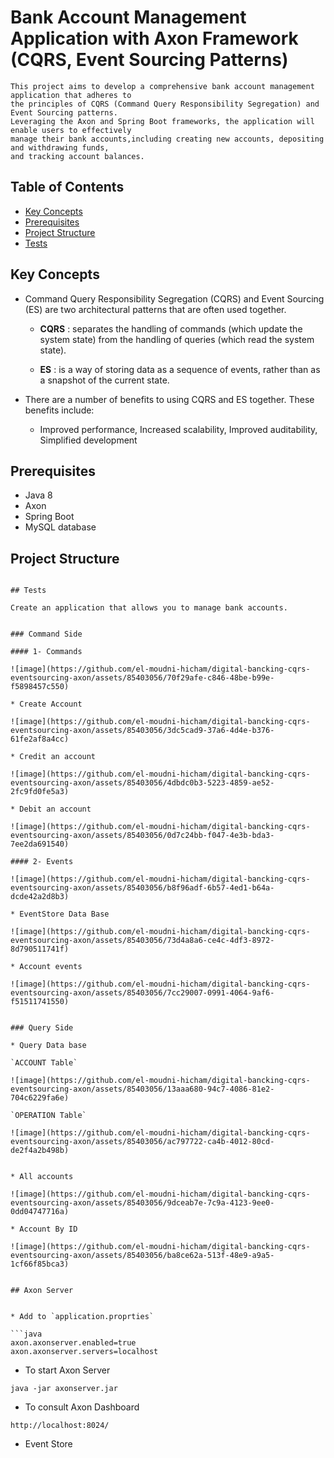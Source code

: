 # Bank Account Management Application with Axon Framework (CQRS, Event Sourcing Patterns)

```
This project aims to develop a comprehensive bank account management application that adheres to
the principles of CQRS (Command Query Responsibility Segregation) and Event Sourcing patterns.
Leveraging the Axon and Spring Boot frameworks, the application will enable users to effectively
manage their bank accounts,including creating new accounts, depositing and withdrawing funds,
and tracking account balances.
```

## Table of Contents

- [Key Concepts](#key-concepts)
- [Prerequisites](#prerequisites)
- [Project Structure](#project-structure)
- [Tests](#tests)



## Key Concepts

- Command Query Responsibility Segregation (CQRS) and Event Sourcing (ES) are two architectural patterns that are often used together. 

  - **CQRS** : separates the handling of commands (which update the system state) from the handling of queries (which read the system state). 

  - **ES**  : is a way of storing data as a sequence of events, rather than as a snapshot of the current state.

- There are a number of benefits to using CQRS and ES together. These benefits include:

  - Improved performance, Increased scalability, Improved auditability, Simplified development

## Prerequisites

- Java 8
- Axon 
- Spring Boot 
- MySQL database

## Project Structure 
```

## Tests

Create an application that allows you to manage bank accounts.  


### Command Side

#### 1- Commands

![image](https://github.com/el-moudni-hicham/digital-bancking-cqrs-eventsourcing-axon/assets/85403056/70f29afe-c846-48be-b99e-f5898457c550)

* Create Account

![image](https://github.com/el-moudni-hicham/digital-bancking-cqrs-eventsourcing-axon/assets/85403056/3dc5cad9-37a6-4d4e-b376-61fe2af8a4cc)

* Credit an account
  
![image](https://github.com/el-moudni-hicham/digital-bancking-cqrs-eventsourcing-axon/assets/85403056/4dbdc0b3-5223-4859-ae52-2fc9fd0fe5a3)

* Debit an account

![image](https://github.com/el-moudni-hicham/digital-bancking-cqrs-eventsourcing-axon/assets/85403056/0d7c24bb-f047-4e3b-bda3-7ee2da691540)

#### 2- Events 

![image](https://github.com/el-moudni-hicham/digital-bancking-cqrs-eventsourcing-axon/assets/85403056/b8f96adf-6b57-4ed1-b64a-dcde42a2d8b3)

* EventStore Data Base

![image](https://github.com/el-moudni-hicham/digital-bancking-cqrs-eventsourcing-axon/assets/85403056/73d4a8a6-ce4c-4df3-8972-8d790511741f)

* Account events 
  
![image](https://github.com/el-moudni-hicham/digital-bancking-cqrs-eventsourcing-axon/assets/85403056/7cc29007-0991-4064-9af6-f51511741550)


### Query Side

* Query Data base
  
`ACCOUNT Table`

![image](https://github.com/el-moudni-hicham/digital-bancking-cqrs-eventsourcing-axon/assets/85403056/13aaa680-94c7-4086-81e2-704c6229fa6e)

`OPERATION Table`

![image](https://github.com/el-moudni-hicham/digital-bancking-cqrs-eventsourcing-axon/assets/85403056/ac797722-ca4b-4012-80cd-de2f4a2b498b)


* All accounts

![image](https://github.com/el-moudni-hicham/digital-bancking-cqrs-eventsourcing-axon/assets/85403056/9dceab7e-7c9a-4123-9ee0-0dd04747716a)

* Account By ID

![image](https://github.com/el-moudni-hicham/digital-bancking-cqrs-eventsourcing-axon/assets/85403056/ba8ce62a-513f-48e9-a9a5-1cf66f85bca3)


## Axon Server


* Add to `application.proprties`

```java
axon.axonserver.enabled=true
axon.axonserver.servers=localhost
```
* To start Axon Server 

`java -jar axonserver.jar`


* To consult Axon Dashboard

`http://localhost:8024/`


* Event Store 







